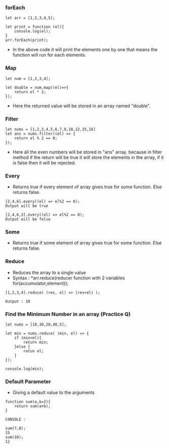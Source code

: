 ### forEach
```
let arr = [1,2,3,4,5];

let print = function (el){
	console.log(el);
}
arr.forEach(print);
```
- In the above code it will print the elements one by one that means the function will run for each elements.

### Map
```
let num = [1,2,3,4];

let double = num.map((el)=>{
	return el * 2;
});
```
- Here the returned value will be stored in an array named "double".

### Filter
```
let nums = [1,2,3,4,5,6,7,8,10,12,15,16]
let ans = nums.filter((el) => {
	return el % 2 == 0;
});
```
- Here all the even numbers will be stored in "ans" array. because in filter method if the return will be true it will store the elements in the array, if it is false then it will be rejected.

### Every
- Returns true if every element of array gives true for some function. Else returns false.
```
[2,4,6].every((el) => el%2 == 0);
Output will be true

[2,4,6,3].every((el) => el%2 == 0);
Output will be false
```

### Some
- Returns true if some element of array gives true for some function. Else returns false.
### Reduce
- Reduces the array to a single value
- Syntax : *arr.reduce(reducer function with 2 variables for(accumulator,element));
```
[1,2,3,4].reduce( (res, el) => (res+el) );

Output : 10
```

### Find the Minimum Number in an array (Practice Q)

```
let nums = [10,30,20,40,5];

let min = nums.reduce( (min, el) => {
	if (min<el){
		return min;
	}else {
		retun el;
	}
});

console.log(min);
```

### Default Parameter

- Giving a default value to the arguments
```
function sum(a,b=2){
	return sum(a+b);
}

CONSOLE :

sum(7,8);
15
sum(10);
12
```



